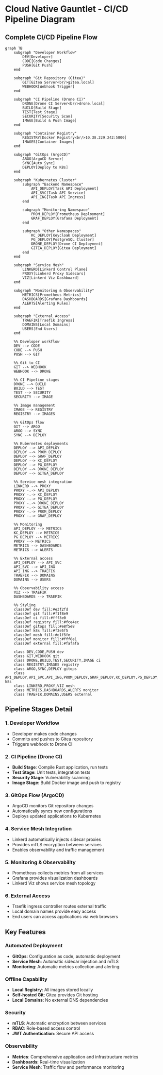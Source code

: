 # Cloud Native Gauntlet - CI/CD Pipeline Diagram

## Complete CI/CD Pipeline Flow

```mermaid
graph TB
    subgraph "Developer Workflow"
        DEV[Developer]
        CODE[Code Changes]
        PUSH[Git Push]
    end
    
    subgraph "Git Repository (Gitea)"
        GIT[Gitea Server<br/>gitea.local]
        WEBHOOK[Webhook Trigger]
    end
    
    subgraph "CI Pipeline (Drone CI)"
        DRONE[Drone CI Server<br/>drone.local]
        BUILD[Build Stage]
        TEST[Test Stage]
        SECURITY[Security Scan]
        IMAGE[Build & Push Image]
    end
    
    subgraph "Container Registry"
        REGISTRY[Docker Registry<br/>10.38.229.242:5000]
        IMAGES[Container Images]
    end
    
    subgraph "GitOps (ArgoCD)"
        ARGO[ArgoCD Server]
        SYNC[Auto Sync]
        DEPLOY[Deploy to K8s]
    end
    
    subgraph "Kubernetes Cluster"
        subgraph "Backend Namespace"
            API_DEPLOY[Task API Deployment]
            API_SVC[Task API Service]
            API_ING[Task API Ingress]
        end
        
        subgraph "Monitoring Namespace"
            PROM_DEPLOY[Prometheus Deployment]
            GRAF_DEPLOY[Grafana Deployment]
        end
        
        subgraph "Other Namespaces"
            KC_DEPLOY[Keycloak Deployment]
            PG_DEPLOY[PostgreSQL Cluster]
            DRONE_DEPLOY[Drone CI Deployment]
            GITEA_DEPLOY[Gitea Deployment]
        end
    end
    
    subgraph "Service Mesh"
        LINKERD[Linkerd Control Plane]
        PROXY[Linkerd Proxy Sidecars]
        VIZ[Linkerd Viz Dashboard]
    end
    
    subgraph "Monitoring & Observability"
        METRICS[Prometheus Metrics]
        DASHBOARDS[Grafana Dashboards]
        ALERTS[Alerting Rules]
    end
    
    subgraph "External Access"
        TRAEFIK[Traefik Ingress]
        DOMAINS[Local Domains]
        USERS[End Users]
    end
    
    %% Developer workflow
    DEV --> CODE
    CODE --> PUSH
    PUSH --> GIT
    
    %% Git to CI
    GIT --> WEBHOOK
    WEBHOOK --> DRONE
    
    %% CI Pipeline stages
    DRONE --> BUILD
    BUILD --> TEST
    TEST --> SECURITY
    SECURITY --> IMAGE
    
    %% Image management
    IMAGE --> REGISTRY
    REGISTRY --> IMAGES
    
    %% GitOps flow
    GIT --> ARGO
    ARGO --> SYNC
    SYNC --> DEPLOY
    
    %% Kubernetes deployments
    DEPLOY --> API_DEPLOY
    DEPLOY --> PROM_DEPLOY
    DEPLOY --> GRAF_DEPLOY
    DEPLOY --> KC_DEPLOY
    DEPLOY --> PG_DEPLOY
    DEPLOY --> DRONE_DEPLOY
    DEPLOY --> GITEA_DEPLOY
    
    %% Service mesh integration
    LINKERD --> PROXY
    PROXY -.-> API_DEPLOY
    PROXY -.-> KC_DEPLOY
    PROXY -.-> PG_DEPLOY
    PROXY -.-> DRONE_DEPLOY
    PROXY -.-> GITEA_DEPLOY
    PROXY -.-> PROM_DEPLOY
    PROXY -.-> GRAF_DEPLOY
    
    %% Monitoring
    API_DEPLOY --> METRICS
    KC_DEPLOY --> METRICS
    PG_DEPLOY --> METRICS
    PROXY --> METRICS
    METRICS --> DASHBOARDS
    METRICS --> ALERTS
    
    %% External access
    API_DEPLOY --> API_SVC
    API_SVC --> API_ING
    API_ING --> TRAEFIK
    TRAEFIK --> DOMAINS
    DOMAINS --> USERS
    
    %% Observability access
    VIZ --> TRAEFIK
    DASHBOARDS --> TRAEFIK
    
    %% Styling
    classDef dev fill:#e3f2fd
    classDef git fill:#f1f8e9
    classDef ci fill:#fff3e0
    classDef registry fill:#fce4ec
    classDef gitops fill:#e8f5e8
    classDef k8s fill:#f3e5f5
    classDef mesh fill:#e1f5fe
    classDef monitor fill:#fff8e1
    classDef external fill:#fafafa
    
    class DEV,CODE,PUSH dev
    class GIT,WEBHOOK git
    class DRONE,BUILD,TEST,SECURITY,IMAGE ci
    class REGISTRY,IMAGES registry
    class ARGO,SYNC,DEPLOY gitops
    class API_DEPLOY,API_SVC,API_ING,PROM_DEPLOY,GRAF_DEPLOY,KC_DEPLOY,PG_DEPLOY,DRONE_DEPLOY,GITEA_DEPLOY k8s
    class LINKERD,PROXY,VIZ mesh
    class METRICS,DASHBOARDS,ALERTS monitor
    class TRAEFIK,DOMAINS,USERS external
```

## Pipeline Stages Detail

### 1. Developer Workflow
- Developer makes code changes
- Commits and pushes to Gitea repository
- Triggers webhook to Drone CI

### 2. CI Pipeline (Drone CI)
- **Build Stage**: Compile Rust application, run tests
- **Test Stage**: Unit tests, integration tests
- **Security Stage**: Vulnerability scanning
- **Image Stage**: Build Docker image and push to registry

### 3. GitOps Flow (ArgoCD)
- ArgoCD monitors Git repository changes
- Automatically syncs new configurations
- Deploys updated applications to Kubernetes

### 4. Service Mesh Integration
- Linkerd automatically injects sidecar proxies
- Provides mTLS encryption between services
- Enables observability and traffic management

### 5. Monitoring & Observability
- Prometheus collects metrics from all services
- Grafana provides visualization dashboards
- Linkerd Viz shows service mesh topology

### 6. External Access
- Traefik ingress controller routes external traffic
- Local domain names provide easy access
- End users can access applications via web browsers

## Key Features

### Automated Deployment
- **GitOps**: Configuration as code, automatic deployment
- **Service Mesh**: Automatic sidecar injection and mTLS
- **Monitoring**: Automatic metrics collection and alerting

### Offline Capability
- **Local Registry**: All images stored locally
- **Self-hosted Git**: Gitea provides Git hosting
- **Local Domains**: No external DNS dependencies

### Security
- **mTLS**: Automatic encryption between services
- **RBAC**: Role-based access control
- **JWT Authentication**: Secure API access

### Observability
- **Metrics**: Comprehensive application and infrastructure metrics
- **Dashboards**: Real-time visualization
- **Service Mesh**: Traffic flow and performance monitoring